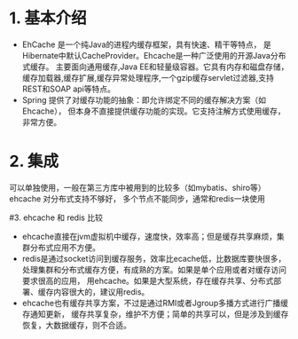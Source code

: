 # 1. 基本介绍     
-   EhCache 是一个纯Java的进程内缓存框架，具有快速、精干等特点，
是Hibernate中默认CacheProvider。Ehcache是一种广泛使用的开源Java分布式缓存。
主要面向通用缓存,Java EE和轻量级容器。它具有内存和磁盘存储，
缓存加载器,缓存扩展,缓存异常处理程序,一个gzip缓存servlet过滤器,支持REST和SOAP api等特点。      
-   Spring 提供了对缓存功能的抽象：即允许绑定不同的缓存解决方案（如Ehcache），
但本身不直接提供缓存功能的实现。它支持注解方式使用缓存，非常方便。
# 2. 集成
可以单独使用，一般在第三方库中被用到的比较多（如mybatis、shiro等）ehcache 对分布式支持不够好，
多个节点不能同步，通常和redis一块使用

#3. ehcache 和 redis 比较
-   ehcache直接在jvm虚拟机中缓存，速度快，效率高；但是缓存共享麻烦，集群分布式应用不方便。
-   redis是通过socket访问到缓存服务，效率比ecache低，比数据库要快很多，      
处理集群和分布式缓存方便，有成熟的方案。如果是单个应用或者对缓存访问要求很高的应用，
用ehcache。如果是大型系统，存在缓存共享、分布式部署、缓存内容很大的，建议用redis。
-   ehcache也有缓存共享方案，不过是通过RMI或者Jgroup多播方式进行广播缓存通知更新，
缓存共享复杂，维护不方便；简单的共享可以，但是涉及到缓存恢复，大数据缓存，则不合适。


